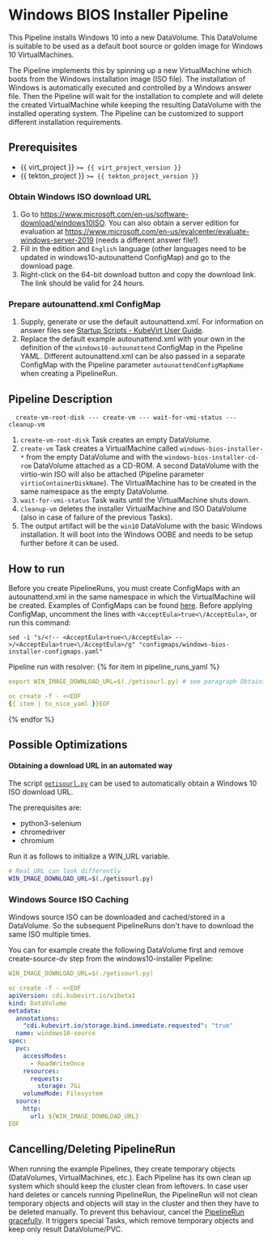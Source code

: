# Windows BIOS Installer Pipeline

This Pipeline installs Windows 10 into a new DataVolume. This DataVolume is suitable to be used as a default boot source or golden image for Windows 10 VirtualMachines.

The Pipeline implements this by spinning up a new VirtualMachine which boots from the Windows installation image (ISO file). The installation of Windows is automatically executed and controlled by a Windows answer file. Then the Pipeline will wait for the installation to complete and will delete the created VirtualMachine while keeping the resulting DataVolume with the installed operating system. The Pipeline can be customized to support different installation requirements.

## Prerequisites

- {{ virt_project }} `>= {{ virt_project_version }}`
- {{ tekton_project }} `>= {{ tekton_project_version }}`

### Obtain Windows ISO download URL

1. Go to https://www.microsoft.com/en-us/software-download/windows10ISO.
   You can also obtain a server edition for evaluation at https://www.microsoft.com/en-us/evalcenter/evaluate-windows-server-2019 (needs a different answer file!).
2. Fill in the edition and `English` language (other languages need to be updated in windows10-autounattend ConfigMap) and go to the download page.
3. Right-click on the 64-bit download button and copy the download link. The link should be valid for 24 hours.

### Prepare autounattend.xml ConfigMap

1. Supply, generate or use the default autounattend.xml.
   For information on answer files see [Startup Scripts - KubeVirt User Guide](https://kubevirt.io/user-guide/virtual_machines/startup_scripts/#sysprep).
2. Replace the default example autounattend.xml with your own in the definition of the `windows10-autounattend` ConfigMap in the Pipeline YAML.
   Different autounattend.xml can be also passed in a separate ConfigMap with the Pipeline parameter `autounattendConfigMapName` when creating a PipelineRun.

## Pipeline Description

```
  create-vm-root-disk --- create-vm --- wait-for-vmi-status --- cleanup-vm
```

1. `create-vm-root-disk` Task creates an empty DataVolume.
2. `create-vm` Task creates a VirtualMachine called `windows-bios-installer-*`
   from the empty DataVolume and with the `windows-bios-installer-cd-rom` DataVolume attached as a CD-ROM.
   A second DataVolume with the virtio-win ISO will also be attached (Pipeline parameter `virtioContainerDiskName`). The VirtualMachine has to be created in the same namespace as the empty DataVolume.
3. `wait-for-vmi-status` Task waits until the VirtualMachine shuts down.
4. `cleanup-vm` deletes the installer VirtualMachine and ISO DataVolume (also in case of failure of the previous Tasks).
5. The output artifact will be the `win10` DataVolume with the basic Windows installation.
   It will boot into the Windows OOBE and needs to be setup further before it can be used.

## How to run

Before you create PipelineRuns, you must create ConfigMaps with an autounattend.xml in the same namespace in which the VirtualMachine will be created.
Examples of ConfigMaps can be found [here](https://github.com/kubevirt/kubevirt-tekton-tasks/tree/main/release/pipelines/windows-bios-installer/configmaps). Before applying ConfigMap, uncomment the lines with `<AcceptEula>true<\/AcceptEula>`, or run this command:
```
sed -i "s/<!-- <AcceptEula>true<\/AcceptEula> -->/<AcceptEula>true<\/AcceptEula>/g" "configmaps/windows-bios-installer-configmaps.yaml"
```

Pipeline run with resolver:
{% for item in pipeline_runs_yaml %}
```yaml
export WIN_IMAGE_DOWNLOAD_URL=$(./getisourl.py) # see paragraph Obtaining a download URL in an automated way

oc create -f - <<EOF
{{ item | to_nice_yaml }}EOF
```
{% endfor %}

## Possible Optimizations

#### Obtaining a download URL in an automated way

The script [`getisourl.py`](https://github.com/kubevirt/kubevirt-tekton-tasks/blob/main/release/pipelines/windows-bios-installer/getisourl.py) can be used to automatically obtain a Windows 10 ISO download URL.

The prerequisites are:

- python3-selenium
- chromedriver
- chromium

Run it as follows to initialize a WIN_URL variable.

```bash
# Real URL can look differently
WIN_IMAGE_DOWNLOAD_URL=$(./getisourl.py)
```

### Windows Source ISO Caching

Windows source ISO can be downloaded and cached/stored in a DataVolume. So the subsequent PipelineRuns don't have to download the same ISO multiple times.

You can for example create the following DataVolume first and remove create-source-dv step from the windows10-installer Pipeline:

```yaml
WIN_IMAGE_DOWNLOAD_URL=$(./getisourl.py)

oc create -f - <<EOF
apiVersion: cdi.kubevirt.io/v1beta1
kind: DataVolume
metadata:
  annotations:
    "cdi.kubevirt.io/storage.bind.immediate.requested": "true"
  name: windows10-source
spec:
  pvc:
    accessModes:
      - ReadWriteOnce
    resources:
      requests:
        storage: 7Gi
    volumeMode: Filesystem
  source:
    http:
      url: ${WIN_IMAGE_DOWNLOAD_URL}
EOF
```

## Cancelling/Deleting PipelineRun

When running the example Pipelines, they create temporary objects (DataVolumes, VirtualMachines, etc.). Each Pipeline has its own clean up system which should keep the cluster clean from leftovers. In case user hard deletes or cancels running PipelineRun, the PipelineRun will not clean temporary objects and objects will stay in the cluster and then they have to be deleted manually. To prevent this behaviour, cancel the [PipelineRun gracefully](https://tekton.dev/docs/pipelines/pipelineruns/#gracefully-cancelling-a-pipelinerun). It triggers special Tasks, which remove temporary objects and keep only result DataVolume/PVC.
